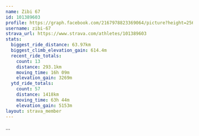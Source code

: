 ```yaml
---
name: Zibi 67
id: 101389603
profile: https://graph.facebook.com/2167978823369064/picture?height=256&width=256
username: zibi-67
strava_url: https://www.strava.com/athletes/101389603
stats:
  biggest_ride_distance: 63.97km
  biggest_climb_elevation_gain: 614.4m
  recent_ride_totals:
    count: 13
    distance: 293.1km
    moving_time: 16h 09m
    elevation_gain: 3269m
  ytd_ride_totals:
    count: 57
    distance: 1418km
    moving_time: 63h 44m
    elevation_gain: 5153m
layout: strava_member
--- 
```

...
